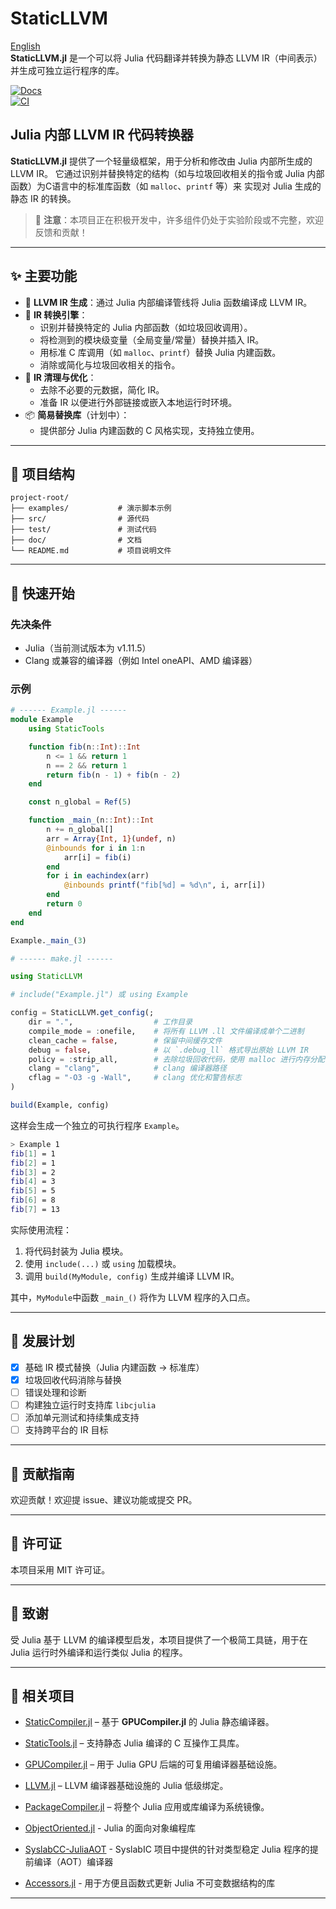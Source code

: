 # StaticLLVM

[English](./README.md)  
**StaticLLVM.jl** 是一个可以将 Julia 代码翻译并转换为静态 LLVM IR（中间表示）并生成可独立运行程序的库。

[![Docs][docs-dev-img]][docs-dev-url]  
[![CI][ci-img]][ci-url]

## Julia 内部 LLVM IR 代码转换器

**StaticLLVM.jl** 提供了一个轻量级框架，用于分析和修改由 Julia 内部所生成的 LLVM IR。
它通过识别并替换特定的结构（如与垃圾回收相关的指令或 Julia 内部函数）为C语言中的标准库函数（如 `malloc`、`printf` 等）来
实现对 Julia 生成的静态 IR 的转换。

> 🚧 **注意**：本项目正在积极开发中，许多组件仍处于实验阶段或不完整，欢迎反馈和贡献！

---

## ✨ 主要功能

- 🔧 **LLVM IR 生成**：通过 Julia 内部编译管线将 Julia 函数编译成 LLVM IR。  
- 🧠 **IR 转换引擎**：  
  - 识别并替换特定的 Julia 内部函数（如垃圾回收调用）。  
  - 将检测到的模块级变量（全局变量/常量）替换并插入 IR。  
  - 用标准 C 库调用（如 `malloc`、`printf`）替换 Julia 内建函数。  
  - 消除或简化与垃圾回收相关的指令。  
- 🧹 **IR 清理与优化**：  
  - 去除不必要的元数据，简化 IR。  
  - 准备 IR 以便进行外部链接或嵌入本地运行时环境。  
- 📦 **简易替换库**（计划中）：  
  - 提供部分 Julia 内建函数的 C 风格实现，支持独立使用。

---

## 📁 项目结构

```
project-root/
├── examples/           # 演示脚本示例
├── src/                # 源代码
├── test/               # 测试代码
├── doc/                # 文档
└── README.md           # 项目说明文件
```

---

## 🚀 快速开始

### 先决条件

- Julia（当前测试版本为 v1.11.5）  
- Clang 或兼容的编译器（例如 Intel oneAPI、AMD 编译器）

### 示例

```julia
# ------ Example.jl ------
module Example
    using StaticTools

    function fib(n::Int)::Int
        n <= 1 && return 1
        n == 2 && return 1
        return fib(n - 1) + fib(n - 2)
    end

    const n_global = Ref(5)

    function _main_(n::Int)::Int
        n += n_global[]
        arr = Array{Int, 1}(undef, n)
        @inbounds for i in 1:n
            arr[i] = fib(i)
        end
        for i in eachindex(arr)
            @inbounds printf("fib[%d] = %d\n", i, arr[i])
        end
        return 0
    end
end

Example._main_(3)

# ------ make.jl ------

using StaticLLVM

# include("Example.jl") 或 using Example

config = StaticLLVM.get_config(;
    dir = ".",                  # 工作目录
    compile_mode = :onefile,    # 将所有 LLVM .ll 文件编译成单个二进制
    clean_cache = false,        # 保留中间缓存文件
    debug = false,              # 以 `.debug_ll` 格式导出原始 LLVM IR
    policy = :strip_all,        # 去除垃圾回收代码，使用 malloc 进行内存分配
    clang = "clang",            # clang 编译器路径
    cflag = "-O3 -g -Wall",     # clang 优化和警告标志
)

build(Example, config)
```

这样会生成一个独立的可执行程序 `Example`。

```bash
> Example 1
fib[1] = 1
fib[2] = 1
fib[3] = 2
fib[4] = 3
fib[5] = 5
fib[6] = 8
fib[7] = 13
```

实际使用流程：

1. 将代码封装为 Julia 模块。  
2. 使用 `include(...)` 或 `using` 加载模块。  
3. 调用 `build(MyModule, config)` 生成并编译 LLVM IR。

其中，`MyModule`中函数 `_main_()` 将作为 LLVM 程序的入口点。

---

## 📌 发展计划

- [x] 基础 IR 模式替换（Julia 内建函数 → 标准库）  
- [x] 垃圾回收代码消除与替换  
- [ ] 错误处理和诊断  
- [ ] 构建独立运行时支持库 `libcjulia`  
- [ ] 添加单元测试和持续集成支持  
- [ ] 支持跨平台的 IR 目标  

---

## 🤝 贡献指南

欢迎贡献！欢迎提 issue、建议功能或提交 PR。

---

## 📜 许可证

本项目采用 MIT 许可证。

---

## 🧠 致谢

受 Julia 基于 LLVM 的编译模型启发，本项目提供了一个极简工具链，用于在 Julia 运行时外编译和运行类似 Julia 的程序。

---

## 🔗 相关项目

- [StaticCompiler.jl](https://github.com/tshort/StaticCompiler.jl) – 基于 **GPUCompiler.jl** 的 Julia 静态编译器。  
- [StaticTools.jl](https://github.com/...) – 支持静态 Julia 编译的 C 互操作工具库。  
- [GPUCompiler.jl](https://github.com/JuliaGPU/GPUCompiler.jl) – 用于 Julia GPU 后端的可复用编译器基础设施。  

- [LLVM.jl](https://github.com/maleadt/LLVM.jl) – LLVM 编译器基础设施的 Julia 低级绑定。  
- [PackageCompiler.jl](https://github.com/JuliaLang/PackageCompiler.jl) – 将整个 Julia 应用或库编译为系统镜像。  

- [ObjectOriented.jl](https://github.com/Suzhou-Tongyuan/ObjectOriented.jl) - Julia 的面向对象编程库  
- [SyslabCC-JuliaAOT](https://github.com/Suzhou-Tongyuan/SyslabCC-JuliaAOT) - SyslabIC 项目中提供的针对类型稳定 Julia 程序的提前编译（AOT）编译器  
- [Accessors.jl](https://github.com/JuliaObjects/Accessors.jl) - 用于方便且函数式更新 Julia 不可变数据结构的库  

---

[docs-dev-img]: https://img.shields.io/badge/docs-dev-blue.svg
[docs-dev-url]: https://brenhinkeller.github.io/StaticTools.jl/dev/
[ci-img]: https://github.com/brenhinkeller/StaticTools.jl/workflows/CI/badge.svg
[ci-url]: https://github.com/brenhinkeller/StaticTools.jl/actions/workflows/CI.yml
